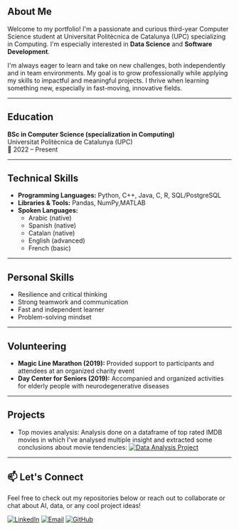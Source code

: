 ## About Me
Welcome to my portfolio! I'm a passionate and curious third-year Computer Science student at Universitat Politècnica de Catalunya (UPC) specializing in Computing. I'm especially interested in **Data Science** and **Software Development**.

I'm always eager to learn and take on new challenges, both independently and in team environments. My goal is to grow professionally while applying my skills to impactful and meaningful projects. I thrive when learning something new, especially in fast-moving, innovative fields.

---

## Education

**BSc in Computer Science (specialization in Computing)**  
Universitat Politècnica de Catalunya (UPC)  
📍 2022 – Present

---

## Technical Skills

- **Programming Languages:** Python, C++, Java, C, R, SQL/PostgreSQL 
- **Libraries & Tools:** Pandas, NumPy,MATLAB
- **Spoken Languages:**  
  - Arabic (native)  
  - Spanish (native)  
  - Catalan (native)  
  - English (advanced)  
  - French (basic)

---

## Personal Skills

- Resilience and critical thinking  
- Strong teamwork and communication  
- Fast and independent learner  
- Problem-solving mindset  

---

## Volunteering

- **Magic Line Marathon (2019):** Provided support to participants and attendees at an organized charity event  
- **Day Center for Seniors (2019):** Accompanied and organized activities for elderly people with neurodegenerative diseases  

---
## Projects

- Top movies analysis: Analysis done on a dataframe of top rated IMDB movies in which I've analysed multiple insight and extracted some conclusions about movie tendencies: [![Data Analysis Project](https://img.shields.io/badge/Project-IMDb%20Top%201000%20Analysis-blueviolet?style=flat-square&logo=python&logoColor=white)](https://github.com/HalaAlkhatib-81/IMDB_top_movie_analysis)
---
## 📫 Let's Connect

Feel free to check out my repositories below or reach out to collaborate or chat about AI, data, or any cool project ideas!

[![LinkedIn](https://img.shields.io/badge/LinkedIn-HalaAlkhatibAlachram-blue)](https://www.linkedin.com/in/hala-alkhatib-alachram)
[![Email](https://img.shields.io/badge/Email-hsak2400@gmail.com-informational)](mailto:hsak2400@gmail.com)
[![GitHub](https://img.shields.io/badge/GitHub-HalaAlkhatib--81-black?logo=github)](https://github.com/HalaAlkhatib-81)



